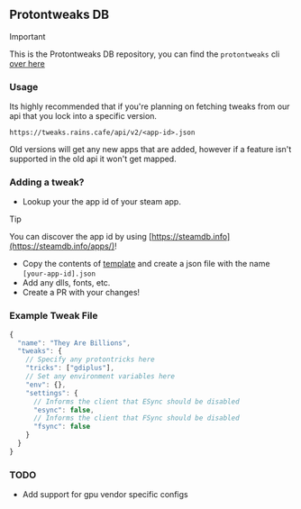 ## Protontweaks DB

> [!IMPORTANT]  
> This is the Protontweaks DB repository, you can find the `protontweaks` cli [over here](https://github.com/rain-cafe/protontweaks)

### Usage

Its highly recommended that if you're planning on fetching tweaks from our api that you lock into a specific version.

`https://tweaks.rains.cafe/api/v2/<app-id>.json`

Old versions will get any new apps that are added, however if a feature isn't supported in the old api it won't get mapped.

### Adding a tweak?

- Lookup your the app id of your steam app.

> [!TIP]
> You can discover the app id by using [https://steamdb.info](https://steamdb.info/apps/)!

- Copy the contents of [template](./tweaks/.template.json) and create a json file with the name `[your-app-id].json`
- Add any dlls, fonts, etc.
- Create a PR with your changes!

### Example Tweak File

```ts
{
  "name": "They Are Billions",
  "tweaks": {
    // Specify any protontricks here
    "tricks": ["gdiplus"],
    // Set any environment variables here
    "env": {},
    "settings": {
      // Informs the client that ESync should be disabled
      "esync": false,
      // Informs the client that FSync should be disabled
      "fsync": false
    }
  }
}
```

### TODO

- Add support for gpu vendor specific configs
